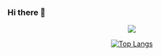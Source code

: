 ### Hi there 👋

<div align="center">
<img src="https://github-readme-streak-stats.herokuapp.com/?user=dhannjayyy&count_private=true&include_all_commits=true&&theme=dracula"/>
</div>

<div align="center">

[![Top Langs](https://github-readme-stats.vercel.app/api/top-langs/?username=dhannjayyy&layout=compact&theme=dracula)](https://github.com/dhannjayyy)
</div>
<div align="center">



